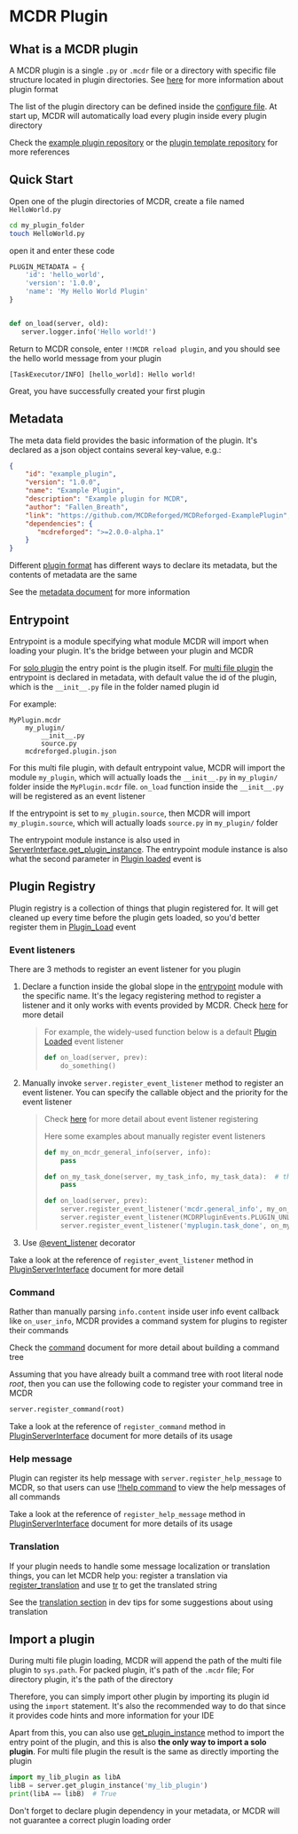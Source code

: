 # MCDR Plugin

## What is a MCDR plugin

A MCDR plugin is a single `.py` or `.mcdr` file or a directory with
specific file structure located in plugin directories. See
[here](plugin_format.html) for more information about plugin format

The list of the plugin directory can be defined inside the [configure
file](../configure.html#plugin_directories). At start up, MCDR will
automatically load every plugin inside every plugin directory

Check the [example plugin
repository](https://github.com/MCDReforged/MCDReforged-ExamplePlugin) or
the [plugin template
repository](https://github.com/MCDReforged/MCDReforged-PluginTemplate)
for more references

## Quick Start

Open one of the plugin directories of MCDR, create a file named
`HelloWorld.py`

``` bash
cd my_plugin_folder
touch HelloWorld.py
```

open it and enter these code

``` python
PLUGIN_METADATA = {
    'id': 'hello_world',
    'version': '1.0.0',
    'name': 'My Hello World Plugin'
}


def on_load(server, old):
   server.logger.info('Hello world!')
```

Return to MCDR console, enter `!!MCDR reload plugin`, and you should see
the hello world message from your plugin

``` 
[TaskExecutor/INFO] [hello_world]: Hello world!
```

Great, you have successfully created your first plugin

## Metadata

The meta data field provides the basic information of the plugin. It\'s
declared as a json object contains several key-value, e.g.:

``` json
{
    "id": "example_plugin",
    "version": "1.0.0",
    "name": "Example Plugin",
    "description": "Example plugin for MCDR",
    "author": "Fallen_Breath",
    "link": "https://github.com/MCDReforged/MCDReforged-ExamplePlugin",
    "dependencies": {
       "mcdreforged": ">=2.0.0-alpha.1"
    }
}
```

Different [plugin format](plugin_format.html) has different ways to
declare its metadata, but the contents of metadata are the same

See the [metadata document](metadata.html) for more information

## Entrypoint

Entrypoint is a module specifying what module MCDR will import when
loading your plugin. It\'s the bridge between your plugin and MCDR

For [solo plugin](plugin_format.html#solo-plugin) the entry point is the
plugin itself. For [multi file
plugin](plugin_format.html#multi-file-plugin) the entrypoint is declared
in metadata, with default value the id of the plugin, which is the
`__init__.py` file in the folder named plugin id

For example:

``` 
MyPlugin.mcdr
    my_plugin/
        __init__.py
        source.py
    mcdreforged.plugin.json
```

For this multi file plugin, with default entrypoint value, MCDR will
import the module `my_plugin`, which will actually loads the
`__init__.py` in `my_plugin/` folder inside the `MyPlugin.mcdr` file.
`on_load` function inside the `__init__.py` will be registered as an
event listener

If the entrypoint is set to `my_plugin.source`, then MCDR will import
`my_plugin.source`, which will actually loads `source.py` in
`my_plugin/` folder

The entrypoint module instance is also used in
[ServerInterface.get_plugin_instance](classes/ServerInterface.html#get_plugin_instance).
The entrypoint module instance is also what the second parameter in
[Plugin loaded](event.html#plugin-loaded) event is

## Plugin Registry

Plugin registry is a collection of things that plugin registered for. It
will get cleaned up every time before the plugin gets loaded, so you\'d
better register them in [Plugin_Load](event.html#plugin-load) event

### Event listeners

There are 3 methods to register an event listener for you plugin

1.  Declare a function inside the global slope in the
    [entrypoint](#entrypoint) module with the specific name. It\'s the
    legacy registering method to register a listener and it only works
    with events provided by MCDR. Check
    [here](event.html#default-event-listener) for more detail

    > For example, the widely-used function below is a default [Plugin
    > Loaded](event.html#plugin-loaded) event listener
    >
    > ``` python
    > def on_load(server, prev):
    >     do_something()
    > ```

2.  Manually invoke `server.register_event_listener` method to register
    an event listener. You can specify the callable object and the
    priority for the event listener

    > Check [here](event.html#register-a-event-listener) for more detail
    > about event listener registering
    >
    > Here some examples about manually register event listeners
    >
    > ``` python
    > def my_on_mcdr_general_info(server, info):
    >     pass
    >
    > def on_my_task_done(server, my_task_info, my_task_data):  # the 2nd and 3rd parameter is determined by the plugin that emits this event
    >     pass
    >
    > def on_load(server, prev):
    >     server.register_event_listener('mcdr.general_info', my_on_mcdr_general_info, priority=500)
    >     server.register_event_listener(MCDRPluginEvents.PLUGIN_UNLOADED, my_on_unload, priority=2000)
    >     server.register_event_listener('myplugin.task_done', on_my_task_done)
    > ```

3.  Use [\@event_listener](api.html#event-listener) decorator

Take a look at the reference of `register_event_listener` method in
[PluginServerInterface](classes/PluginServerInterface.html#register-event-listener)
document for more detail

### Command

Rather than manually parsing `info.content` inside user info event
callback like `on_user_info`, MCDR provides a command system for plugins
to register their commands

Check the [command](command.html) document for more detail about
building a command tree

Assuming that you have already built a command tree with root literal
node *root*, then you can use the following code to register your
command tree in MCDR

``` python
server.register_command(root)
```

Take a look at the reference of `register_command` method in
[PluginServerInterface](classes/PluginServerInterface.html#register-command)
document for more details of its usage

### Help message

Plugin can register its help message with `server.register_help_message`
to MCDR, so that users can use [!!help
command](../command.html#help-command) to view the help messages of all
commands

Take a look at the reference of `register_help_message` method in
[PluginServerInterface](classes/PluginServerInterface.html#register-help-message)
document for more details of its usage

### Translation

If your plugin needs to handle some message localization or translation
things, you can let MCDR help you: register a translation via
[register_translation](classes/PluginServerInterface.html#register-translation)
and use [tr](classes/ServerInterface.html#tr) to get the translated
string

See the [translation section](dev_tips.html#translation) in dev tips for
some suggestions about using translation

## Import a plugin

During multi file plugin loading, MCDR will append the path of the multi
file plugin to `sys.path`. For packed plugin, it\'s path of the `.mcdr`
file; For directory plugin, it\'s the path of the directory

Therefore, you can simply import other plugin by importing its plugin id
using the `import` statement. It\'s also the recommended way to do that
since it provides code hints and more information for your IDE

Apart from this, you can also use
[get_plugin_instance](classes/ServerInterface.html#get_plugin_instance)
method to import the entry point of the plugin, and this is also **the
only way to import a solo plugin**. For multi file plugin the result is
the same as directly importing the plugin

``` python
import my_lib_plugin as libA
libB = server.get_plugin_instance('my_lib_plugin')
print(libA == libB)  # True
```

Don\'t forget to declare plugin dependency in your metadata, or MCDR
will not guarantee a correct plugin loading order
